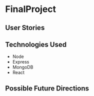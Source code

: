 # FinalProject

## User Stories

## Technologies Used
- Node
- Express
- MongoDB
- React

## Possible Future Directions
